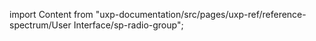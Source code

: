 
import Content from "uxp-documentation/src/pages/uxp-ref/reference-spectrum/User Interface/sp-radio-group";

<Content query="product=photoshop"/>
